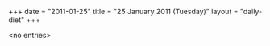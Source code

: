 +++
date = "2011-01-25"
title = "25 January 2011 (Tuesday)"
layout = "daily-diet"
+++

<p>&lt;no entries&gt;</p>
